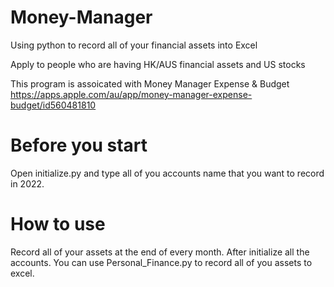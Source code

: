 # Money-Manager
Using python to record all of your financial assets into Excel 

Apply to people who are having HK/AUS financial assets and US stocks

This program is assoicated with Money Manager Expense & Budget
https://apps.apple.com/au/app/money-manager-expense-budget/id560481810

# Before you start
Open initialize.py and type all of you accounts name that you want to record in 2022.

# How to use
Record all of your assets at the end of every month. 
After initialize all the accounts. You can use Personal_Finance.py to record all of you assets to excel.
